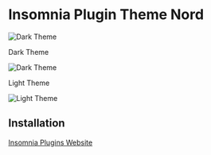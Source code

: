 # Insomnia Plugin Theme Nord

![Dark Theme](https://github.com/bwyx/insomnia-plugin-theme-nord/blob/main/screenshots/themelist.png?raw=true)

Dark Theme

![Dark Theme](https://github.com/bwyx/insomnia-plugin-theme-nord/blob/main/screenshots/dark.png?raw=true)

Light Theme

![Light Theme](https://github.com/bwyx/insomnia-plugin-theme-nord/blob/main/screenshots/light.png?raw=true)

## Installation

[Insomnia Plugins Website](https://insomnia.rest/plugins/insomnia-plugin-theme-nord)
